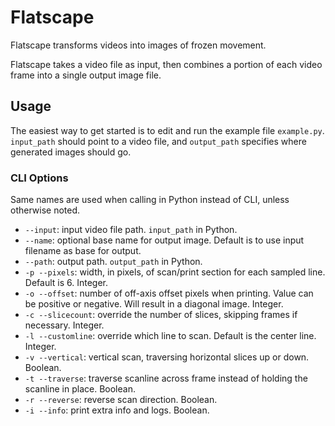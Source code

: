 # Flatscape

Flatscape transforms videos into images of frozen movement. 

Flatscape takes a video file as input, then combines a portion of each video frame into a single output image file.

## Usage

The easiest way to get started is to edit and run the example file `example.py`. `input_path` should point to a video file, and `output_path` specifies where generated images should go.

### CLI Options

Same names are used when calling in Python instead of CLI, unless otherwise noted.

  * `--input`: input video file path. `input_path` in Python.
  * `--name`: optional base name for output image. Default is to use input filename as base for output.
  * `--path`: output path. `output_path` in Python.
  * `-p --pixels`: width, in pixels, of scan/print section for each sampled line. Default is 6. Integer.
  * `-o --offset`: number of off-axis offset pixels when printing. Value can be positive or negative. Will result in a diagonal image. Integer.
  * `-c --slicecount`: override the number of slices, skipping frames if necessary. Integer.
  * `-l --customline`: override which line to scan. Default is the center line. Integer.
  * `-v --vertical`: vertical scan, traversing horizontal slices up or down. Boolean.
  * `-t --traverse`: traverse scanline across frame instead of holding the scanline in place. Boolean.
  * `-r --reverse`: reverse scan direction. Boolean.
  * `-i --info`: print extra info and logs. Boolean.
